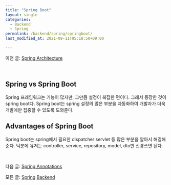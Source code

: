 ```yaml
---
title: "Spring Boot"
layout: single
categories:
  - Backend
  - Spring
permalink: /backend/spring/springboot/
last_modified_at: 2021-09-11T05:18:50+09:00

---
```

이전 글: [Spring Architecture](/backend/spring/architecture/)

<br>

## Spring vs Spring Boot

Spring 프레임워크는 기능이 많지만, 그만큼 설정이 복잡한 편이다.
그래서 등장한 것이 spring boot다. Spring boot는 spring 설정의 많은 부분을 자동화하여 개발자가 더욱 개발에만 집중할 수 있도록 도와준다.

## Advantages of Spring Boot

Spring boot는 spring에서 필요한 dispatcher servlet 등 많은 부분을 알아서 해결해준다.
덕분에 유저는 controller, service, repository, model, dto만 신경쓰면 된다.

<br>

다음 글: [Spring Annotations](/backend/spring/annotations/)

모든 글: [Spring](/backend/spring/) [Backend](/backend/)
